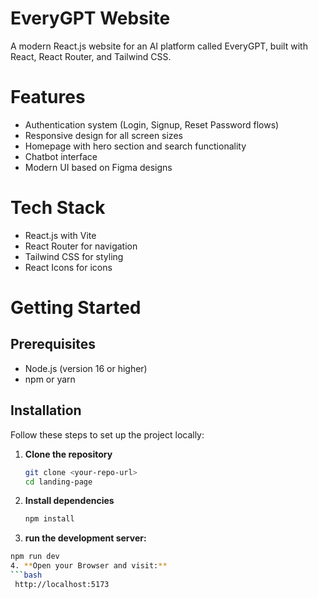 # EveryGPT Website
A modern React.js website for an AI platform called EveryGPT, built with React, React Router, and Tailwind CSS.

# Features
- Authentication system (Login, Signup, Reset Password flows)
- Responsive design for all screen sizes
- Homepage with hero section and search functionality
- Chatbot interface
- Modern UI based on Figma designs

# Tech Stack
- React.js with Vite
- React Router for navigation
- Tailwind CSS for styling
- React Icons for icons
# Getting Started
## Prerequisites
- Node.js (version 16 or higher)
- npm or yarn

## Installation

Follow these steps to set up the project locally:

1. **Clone the repository**  
   ```bash
   git clone <your-repo-url>
   cd landing-page
2. **Install dependencies**
   ```bash
   npm install
3. **run the development server:** 
  ```bash
  npm run dev
4. **Open your Browser and visit:**
  ```bash
   http://localhost:5173
